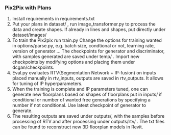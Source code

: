 ### Pix2Pix with Plans

1. Install requirements in requirements.txt
2. Put your plans in dataset/ , run image_transformer.py to process the data and create shapes. If already in lines and shapes, put directly under dataset/images/
3. To train the Pix2pix run train.py
Change the options for training wanted in options/parse.py, e.g. batch size, condtional or not, learning rate, version of generator ...
The checkpoints for generator and discriminator, with samples generated are saved under temp/ . Import new checkpoints by modifying options and placing them under dcgan/checkpoints. 
4. Eval.py evaluates RTV(Segmentation Network + IP-fusion) on inputs placed manually in rtv_inputs, outputs are saved in rtv_outputs. It allows for tuning of IP hyperparameters.
5. When the training is complete and IP parameters tuned, one can generate new floorplans based on shapes of floorplans put in inputs/ if conditional or number of wanted free generations by specifying a number if not conditional. Use latest checkpoint of generator to generate. 
6. The resulting outputs are saved under outputs/, with the samples before processing of RTV and after processing under outputs/rtv/ . The txt files can be found to reconstruct new 3D floorplan models in Revit. 
